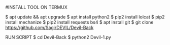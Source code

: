 #INSTALL TOOL ON TERMUX

$ apt update && apt upgrade
$ apt install python2
$ pip2 install lolcat
$ pip2 install mechanize
$ pip2 install requests bs4
$ apt install git
$ git clone https://github.com/SagirDEVIL/Devil-Back

RUN SCRIPT
$ cd Devil-Back
$ python2 Devil-1.py
